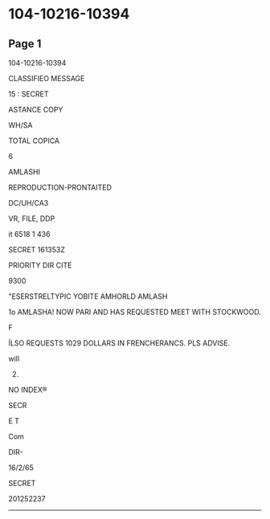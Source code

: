 # 104-10216-10394

## Page 1

104-10216-10394

CLASSIFIEO MESSAGE

15 : SECRET

ASTANCE COPY

WH/SA

TOTAL COPICA

6

AMLASHI

REPRODUCTION-PRONTAITED

DC/UH/CA3

VR, FILE, DDP

it 6518 1 436

SECRET 161353Z

PRIORITY DIR CITE

9300

"ESERSTRELTYPIC YOBITE AMHORLD AMLASH

1o AMLASHA! NOW PARI AND HAS REQUESTED MEET WITH STOCKWOOD.

F

ÍLSO REQUESTS 1029 DOLLARS IN FRENCHERANCS. PLS ADVISE.

will

2.

NO INDEX®

SECR

E T

Com

DIR-

16/2/65

SECRET

201252237

---

